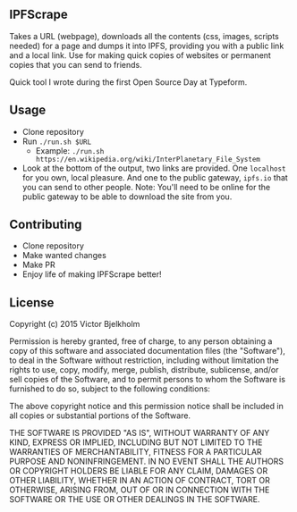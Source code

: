 ## IPFScrape

Takes a URL (webpage), downloads all the contents (css, images, scripts needed) for a page and dumps it into IPFS, providing you with a public link and a local link. Use for making quick copies of websites or permanent copies that you can send to friends.

Quick tool I wrote during the first Open Source Day at Typeform.

## Usage

* Clone repository
* Run `./run.sh $URL`
  * Example: `./run.sh https://en.wikipedia.org/wiki/InterPlanetary_File_System`
* Look at the bottom of the output, two links are provided. One `localhost` for you own, local pleasure. And one to the public gateway, `ipfs.io` that you can send to other people. Note: You'll need to be online for the public gateway to be able to download the site from you.

## Contributing

* Clone repository
* Make wanted changes
* Make PR
* Enjoy life of making IPFScrape better!

## License

Copyright (c) 2015 Victor Bjelkholm

Permission is hereby granted, free of charge, to any person obtaining a copy
of this software and associated documentation files (the "Software"), to deal
in the Software without restriction, including without limitation the rights
to use, copy, modify, merge, publish, distribute, sublicense, and/or sell
copies of the Software, and to permit persons to whom the Software is
furnished to do so, subject to the following conditions:

The above copyright notice and this permission notice shall be included in
all copies or substantial portions of the Software.

THE SOFTWARE IS PROVIDED "AS IS", WITHOUT WARRANTY OF ANY KIND, EXPRESS OR
IMPLIED, INCLUDING BUT NOT LIMITED TO THE WARRANTIES OF MERCHANTABILITY,
FITNESS FOR A PARTICULAR PURPOSE AND NONINFRINGEMENT.  IN NO EVENT SHALL THE
AUTHORS OR COPYRIGHT HOLDERS BE LIABLE FOR ANY CLAIM, DAMAGES OR OTHER
LIABILITY, WHETHER IN AN ACTION OF CONTRACT, TORT OR OTHERWISE, ARISING FROM,
OUT OF OR IN CONNECTION WITH THE SOFTWARE OR THE USE OR OTHER DEALINGS IN
THE SOFTWARE.
